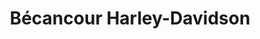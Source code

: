 ---
title: "Bécancour Harley-Davidson"
url: /becancour/becancour-harley-davidson/
shop: Motorrad
---